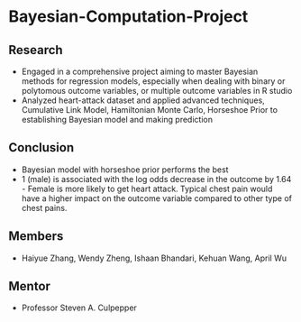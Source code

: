 # Bayesian-Computation-Project

## Research

- Engaged in a comprehensive project aiming to master Bayesian methods for regression models, especially
  when dealing with binary or polytomous outcome variables, or multiple outcome variables in R studio
- Analyzed heart-attack dataset and applied advanced techniques, Cumulative Link Model, Hamiltonian
  Monte Carlo, Horseshoe Prior to establishing Bayesian model and making prediction

## Conclusion

- Bayesian model with horseshoe
  prior performs the best
- 1 (male) is associated with the log
  odds decrease in the outcome by
  1.64 - Female is more likely to get
  heart attack. Typical chest pain
  would have a higher impact on the
  outcome variable compared to
  other type of chest pains.

## Members

- Haiyue Zhang, Wendy Zheng, Ishaan Bhandari, Kehuan Wang, April Wu

## Mentor

- Professor Steven A. Culpepper
